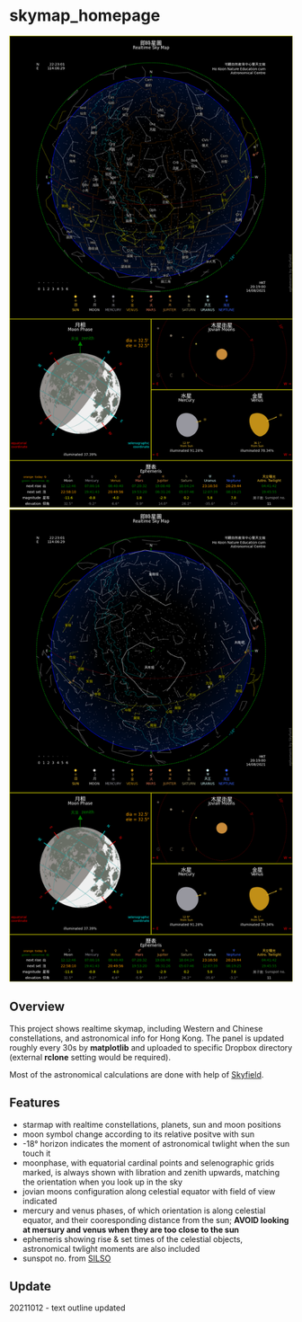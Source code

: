 # skymap_homepage
![Screenshot](Hokoon_skymap_W.png?raw=true "Western Constellations")
![Screenshot](Hokoon_skymap_C.png?raw=true "Chinese Constellations")

## **Overview**
This project shows realtime skymap, including Western and Chinese constellations, and astronomical info for Hong Kong. The panel is updated roughly every 30s by **matplotlib** and uploaded to specific Dropbox directory (external **rclone** setting would be required). 

Most of the astronomical calculations are done with help of [Skyfield](http://rhodesmill.org/skyfield/).

## **Features**
- starmap with realtime constellations, planets, sun and moon positions
- moon symbol change according to its relative positve with sun
- -18° horizon indicates the moment of astronomical twlight when the sun touch it
- moonphase, with equatorial cardinal points and selenographic grids marked, is always shown with libration and zenith upwards, matching the orientation when you look up in the sky
- jovian moons configuration along celestial equator with field of view indicated
- mercury and venus phases, of which orientation is along celestial equator, and their cooresponding distance from the sun; **AVOID looking at mersury and venus when they are too close to the sun**
- ephemeris showing rise & set times of the celestial objects, astronomical twlight moments are also included
- sunspot no. from [SILSO](https://wwwbis.sidc.be/silso/home)

## **Update**
20211012 - text outline updated

